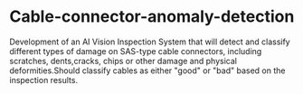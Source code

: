 # Cable-connector-anomaly-detection
Development of an AI Vision Inspection System that will detect and classify different types of damage on SAS-type cable connectors, including scratches, dents,cracks, chips or other damage and physical deformities.Should classify cables as either "good" or "bad" based on the inspection results.
